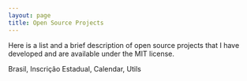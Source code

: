 ```yaml
---
layout: page
title: Open Source Projects
---
```


Here is a list and a brief description of open source projects that I have developed and are available under the MIT license.  

Brasil, Inscrição Estadual, Calendar, Utils
